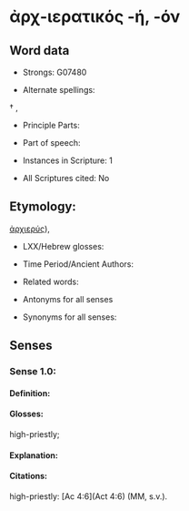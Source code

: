 # ἀρχ-ιερατικός -ή, -όν

<!-- Status: S2=NeedsEdits -->
<!-- Lexica used for edits:   -->

## Word data

* Strongs: G07480

* Alternate spellings:

† , 

* Principle Parts: 


* Part of speech: 


* Instances in Scripture: 1

* All Scriptures cited: No

## Etymology: 

[ἀρχιερύς]()),

* LXX/Hebrew glosses: 


* Time Period/Ancient Authors: 


* Related words: 

* Antonyms for all senses

* Synonyms for all senses: 


## Senses 


### Sense  1.0: 

#### Definition: 

#### Glosses: 

high-priestly; 

#### Explanation: 


#### Citations: 

high-priestly: [Ac 4:6](Act 4:6) (MM, s.v.).
